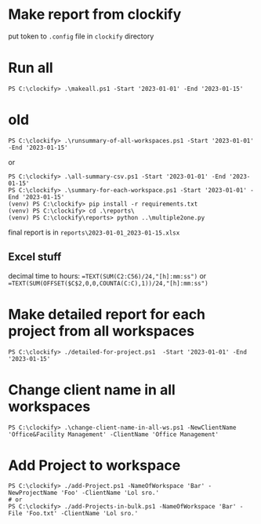 # Make report from clockify
put token to `.config` file in `clockify` directory
# Run all
```pwsh
PS C:\clockify> .\makeall.ps1 -Start '2023-01-01' -End '2023-01-15'
```

# old
```pwsh
PS C:\clockify> .\runsummary-of-all-workspaces.ps1 -Start '2023-01-01' -End '2023-01-15'
```
or
```pwsh
PS C:\clockify> .\all-summary-csv.ps1 -Start '2023-01-01' -End '2023-01-15'
PS C:\clockify> .\summary-for-each-workspace.ps1 -Start '2023-01-01' -End '2023-01-15'
(venv) PS C:\clockify> pip install -r requirements.txt
(venv) PS C:\clockify> cd .\reports\
(venv) PS C:\clockify\reports> python ..\multiple2one.py
```
final report is in `reports\2023-01-01_2023-01-15.xlsx`

## Excel stuff
decimal time to hours: `=TEXT(SUM(C2:C56)/24,"[h]:mm:ss")` or `=TEXT(SUM(OFFSET($C$2,0,0,COUNTA(C:C),1))/24,"[h]:mm:ss")`

# Make detailed report for each project from all workspaces
```pwsh
PS C:\clockify> ./detailed-for-project.ps1  -Start '2023-01-01' -End '2023-01-15'
```

# Change client name in all workspaces
```pwsh
PS C:\clockify> .\change-client-name-in-all-ws.ps1 -NewClientName 'Office&Facility Management' -ClientName 'Office Management'
```

# Add Project to workspace
```pwsh
PS C:\clockify> ./add-Project.ps1 -NameOfWorkspace 'Bar' -NewProjectName 'Foo' -ClientName 'Lol sro.'
# or
PS C:\clockify> ./add-Projects-in-bulk.ps1 -NameOfWorkspace 'Bar' -File 'Foo.txt' -ClientName 'Lol sro.'
```